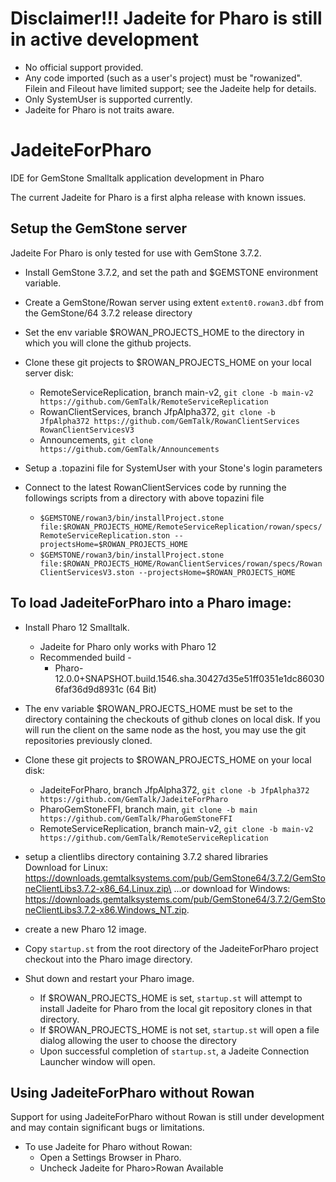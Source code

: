 # Disclaimer!!! Jadeite for Pharo is still in active development
* No official support provided.
* Any code imported (such as a user's project) must be "rowanized". Filein and Fileout have limited support; see the Jadeite help for details.
* Only SystemUser is supported currently.
* Jadeite for Pharo is not traits aware.

# JadeiteForPharo
IDE for GemStone Smalltalk application development in Pharo

The current Jadeite for Pharo is a first alpha release with known issues.

## Setup the GemStone server

Jadeite For Pharo is only tested for use with GemStone 3.7.2. 

- Install GemStone 3.7.2, and set the path and $GEMSTONE environment variable.
- Create a GemStone/Rowan server using extent `extent0.rowan3.dbf` from the GemStone/64 3.7.2 release directory
- Set the env variable $ROWAN_PROJECTS_HOME to the directory in which you will clone the github projects. 
- Clone these git projects to $ROWAN_PROJECTS_HOME on your local server disk:
	* RemoteServiceReplication, branch main-v2, `git clone -b main-v2 https://github.com/GemTalk/RemoteServiceReplication`
 	* RowanClientServices, branch JfpAlpha372, `git clone -b JfpAlpha372 https://github.com/GemTalk/RowanClientServices RowanClientServicesV3`
	* Announcements, `git clone https://github.com/GemTalk/Announcements`

- Setup a .topazini file for SystemUser with your Stone's login parameters 
- Connect to the latest RowanClientServices code by running the followings scripts from a directory with above topazini file
	* `$GEMSTONE/rowan3/bin/installProject.stone file:$ROWAN_PROJECTS_HOME/RemoteServiceReplication/rowan/specs/RemoteServiceReplication.ston --projectsHome=$ROWAN_PROJECTS_HOME`
	* `$GEMSTONE/rowan3/bin/installProject.stone file:$ROWAN_PROJECTS_HOME/RowanClientServices/rowan/specs/RowanClientServicesV3.ston --projectsHome=$ROWAN_PROJECTS_HOME`

## To load JadeiteForPharo into a Pharo image:

- Install Pharo 12 Smalltalk.
  * Jadeite for Pharo only works with Pharo 12
  * Recommended build -
    * Pharo-12.0.0+SNAPSHOT.build.1546.sha.30427d35e51ff0351e1dc860306faf36d9d8931c (64 Bit)

- The env variable $ROWAN_PROJECTS_HOME must be set to the directory containing the checkouts of github clones on local disk.  If you will run the client on the same node as the host, you may use the git repositories previously cloned.
- Clone these git projects to $ROWAN_PROJECTS_HOME on your local disk: 
	* JadeiteForPharo, branch JfpAlpha372, `git clone -b JfpAlpha372 https://github.com/GemTalk/JadeiteForPharo`
	* PharoGemStoneFFI, branch main, `git clone -b main https://github.com/GemTalk/PharoGemStoneFFI`
	* RemoteServiceReplication, branch main-v2, `git clone -b main-v2 https://github.com/GemTalk/RemoteServiceReplication`

- setup a clientlibs directory containing 3.7.2 shared libraries\
Download for Linux:\
https://downloads.gemtalksystems.com/pub/GemStone64/3.7.2/GemStoneClientLibs3.7.2-x86_64.Linux.zip\
...or download for Windows:\
https://downloads.gemtalksystems.com/pub/GemStone64/3.7.2/GemStoneClientLibs3.7.2-x86.Windows_NT.zip.

- create a new Pharo 12 image.
- Copy `startup.st` from the root directory of the JadeiteForPharo project checkout into the Pharo image directory.
- Shut down and restart your Pharo image.
	* If $ROWAN_PROJECTS_HOME is set, `startup.st` will attempt to install Jadeite for Pharo from the local git repository clones in that directory.
 	* If $ROWAN_PROJECTS_HOME is not set, `startup.st` will open a file dialog allowing the user to choose the directory
  * Upon successful completion of `startup.st`, a Jadeite Connection Launcher window will open. 

## Using JadeiteForPharo without Rowan
Support for using JadeiteForPharo without Rowan is still under development and may contain significant bugs or limitations.

- To use Jadeite for Pharo without Rowan:
	* Open a Settings Browser in Pharo.
 	* Uncheck Jadeite for Pharo>Rowan Available

